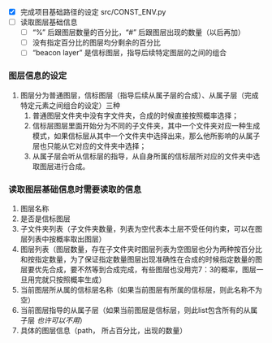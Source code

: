- [x] 完成项目基础路径的设定 src/CONST_ENV.py
- [ ] 读取图层基础信息
  - [ ] “%” 后跟图层数量的百分比，“#” 后跟图层出现的数量（以后再加）
  - [ ]  没有指定百分比的图层均分剩余的百分比
  - [ ]  “beacon layer” 是信标图层，指导后续特定图层的之间的组合

### 图层信息的设定
1. 图层分为普通图层，信标图层（指导后续从属子层的合成）、从属子层（完成特定元素之间组合的设定）三种
   1. 普通图层文件夹中没有字文件夹，合成的时候直接按照概率选择；
   2. 信标层图层里面开始分为不同的子文件夹，其中一个文件夹对应一种生成模式，如果信标层从其中一个文件夹中选择出来，那么他所影响的从属子层也只能从它对应的文件夹中选择；
   3. 从属子层会听从信标层的指导，从自身所属的信标层所对应的文件夹中选取图层进行合成。

### 读取图层基础信息时需要读取的信息
1. 图层名称
2. 是否是信标图层
3. 子文件夹列表（子文件夹数量，列表为空代表本土层不受任何约束，可以在图层列表中按概率取出图层）
4. 图层列表（图层数量，存在子文件夹时图层列表为空图层也分为两种按百分比和按指定数量，为了保证指定数量图层出现准确性在合成的时候指定数量的图层要优先合成，要不然等到合成完成，有些图层也没用完7：3的概率，图层一旦用完就只按照概率生成）
5. 当前图层所从属的信标层名称（如果当前图层有所属的信标层，则此名称不为空）
6. 当前图层指导的从属子层（如果当前图层是信标层，则此list包含所有的从属子层  *也许可以不用*）
7. 具体的图层信息（path， 所占百分比，出现的数量）